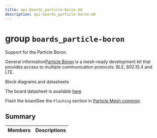 ```yaml
---
title: api-boards_particle-boron.md
description: api-boards_particle-boron.md
---
```

# group `boards_particle-boron` 

Support for the Particle Boron.

General information[Particle Boron](https://docs.particle.io/boron/) is a mesh-ready development kit that provides access to multiple communication protocols: BLE, 802.15.4 and LTE.

Block diagrams and datasheets

The board datasheet is available [here](https://docs.particle.io/assets/pdfs/datasheets/boron-datasheet.pdf)

Flash the boardSee the `Flashing` section in [Particle Mesh common](./doc/starlight-docs/src/content/docs/apidoc/api-undefined.md#group__boards__common__particle-mesh).

## Summary

 Members                        | Descriptions                                
--------------------------------|---------------------------------------------

